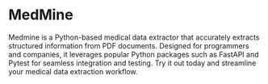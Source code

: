 # MedMine
Medmine is a Python-based medical data extractor that accurately extracts structured information from PDF documents. Designed for programmers and companies, it leverages popular Python packages such as FastAPI and Pytest for seamless integration and testing. Try it out today and streamline your medical data extraction workflow.
